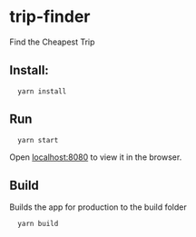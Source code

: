# trip-finder
Find the Cheapest Trip
## Install: 
```shell
  yarn install
```

## Run
```shell
  yarn start
```
Open [localhost:8080](http://localhost:8080)  to view it in the browser.

## Build
Builds the app for production to the build folder
```shell
  yarn build
```
